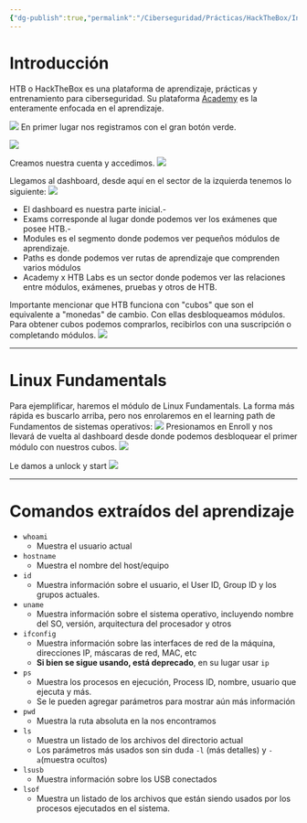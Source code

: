 ```yaml
---
{"dg-publish":true,"permalink":"/Ciberseguridad/Prácticas/HackTheBox/Introducción a HTB/"}
---
```



# Introducción

HTB o HackTheBox es una plataforma de aprendizaje, prácticas y entrenamiento para ciberseguridad.
Su plataforma <a href="https://academy.hackthebox.com/">Academy</a> es la enteramente enfocada en el aprendizaje.

![](https://i.imgur.com/Uyoh8RQ.png)
En primer lugar nos registramos con el gran botón verde.

![](https://i.imgur.com/KVN8wev.png)
<div class="page-break" style="page-break-before: always;"></div>

Creamos nuestra cuenta y accedimos.
![](https://i.imgur.com/QpFnAfR.png)

Llegamos al dashboard, desde aquí en el sector de la izquierda tenemos lo siguiente:
![](https://i.imgur.com/YcVVQnj.png)
- El dashboard es nuestra parte inicial.-
- Exams corresponde al lugar donde podemos ver los exámenes que posee HTB.-
- Modules es el segmento donde podemos ver pequeños módulos de aprendizaje.
- Paths es donde podemos ver rutas de aprendizaje que comprenden varios módulos
- Academy x HTB Labs es un sector donde podemos ver las relaciones entre módulos, exámenes, pruebas y otros de HTB.

Importante mencionar que HTB funciona con "cubos" que son el equivalente a "monedas" de cambio. Con ellas desbloqueamos módulos. Para obtener cubos podemos comprarlos, recibirlos con una suscripción o completando módulos.
![](https://i.imgur.com/Urhk8ld.png)
<div class="page-break" style="page-break-before: always;"></div>


--- 
# Linux Fundamentals

Para ejemplificar, haremos el módulo de Linux Fundamentals.
La forma más rápida es buscarlo arriba, pero nos enrolaremos en el learning path de Fundamentos de sistemas operativos:
![](https://i.imgur.com/FSRhnlO.png)
Presionamos en Enroll y nos llevará de vuelta al dashboard desde donde podemos desbloquear el primer módulo con nuestros cubos.
![](https://i.imgur.com/NcxgHCi.png)

Le damos a unlock y start
![](https://i.imgur.com/0k2h9gd.png)
<div class="page-break" style="page-break-before: always;"></div>

---

# Comandos extraídos del aprendizaje

- `whoami`
	- Muestra el usuario actual
- `hostname`
	- Muestra el nombre del host/equipo
- `id`
	- Muestra información sobre el usuario, el User ID, Group ID y los grupos actuales.
- `uname`
	- Muestra información sobre el sistema operativo, incluyendo nombre del SO, versión, arquitectura del procesador y otros
- `ifconfig`
	- Muestra información sobre las interfaces de red de la máquina, direcciones IP, máscaras de red, MAC, etc
	- **Si bien se sigue usando, está deprecado**, en su lugar usar `ip`
- `ps`
	- Muestra los procesos en ejecución, Process ID, nombre, usuario que ejecuta y más.
	- Se le pueden agregar parámetros para mostrar aún más información
- `pwd`
	- Muestra la ruta absoluta en la nos encontramos
- `ls`
	- Muestra un listado de los archivos del directorio actual
	- Los parámetros más usados son sin duda `-l` (más detalles) y `-a`(muestra ocultos)
- `lsusb`
	- Muestra información sobre los USB conectados
- `lsof`
	- Muestra un listado de los archivos que están siendo usados por los procesos ejecutados en el sistema.